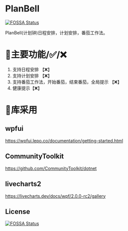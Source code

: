 # PlanBell
[![FOSSA Status](https://app.fossa.com/api/projects/git%2Bgithub.com%2FCosmicPlan%2FPlanBell.svg?type=shield)](https://app.fossa.com/projects/git%2Bgithub.com%2FCosmicPlan%2FPlanBell?ref=badge_shield)

 PlanBell(计划钟)日程安排，计划安排，番茄工作法。

# 🔨主要功能/✅/❌
1. 支持日程安排 【❌】
2. 支持计划安排  【❌】
3. 支持番茄工作法，开始番茄，结束番茄，全局提示  【❌】
4. 健康提示【❌】


# 🧰库采用
## wpfui
https://wpfui.lepo.co/documentation/getting-started.html
## CommunityToolkit
https://github.com/CommunityToolkit/dotnet
## livecharts2
https://livecharts.dev/docs/wpf/2.0.0-rc2/gallery

## License
[![FOSSA Status](https://app.fossa.com/api/projects/git%2Bgithub.com%2FCosmicPlan%2FPlanBell.svg?type=large)](https://app.fossa.com/projects/git%2Bgithub.com%2FCosmicPlan%2FPlanBell?ref=badge_large)